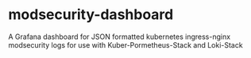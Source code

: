 # modsecurity-dashboard
A Grafana dashboard for JSON formatted kubernetes ingress-nginx modsecurity logs for use with Kuber-Pormetheus-Stack and Loki-Stack
